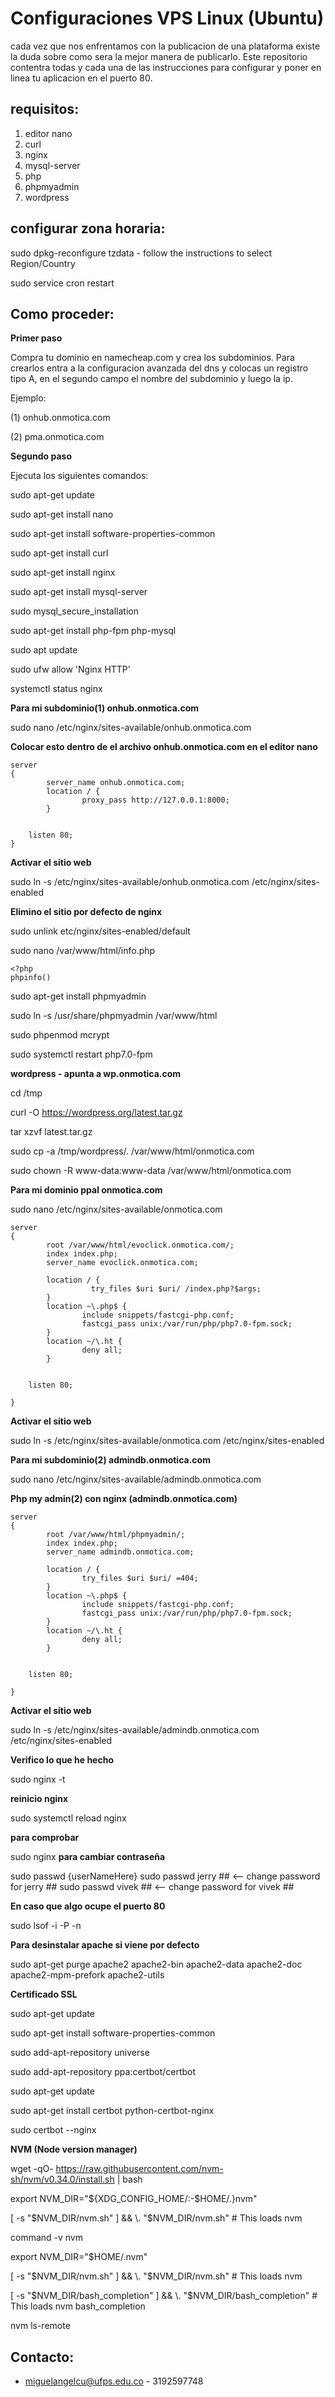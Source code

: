 Configuraciones VPS Linux (Ubuntu)
==========

cada vez que nos enfrentamos con la publicacion de una plataforma existe la duda sobre como sera la mejor manera de publicarlo. Este repositorio contentra todas y cada una de las instrucciones para configurar y poner en linea tu aplicacion en el puerto 80.

requisitos:
--------------------

1. editor nano
2. curl
3. nginx
4. mysql-server
5. php
6. phpmyadmin
7. wordpress

configurar zona horaria:
--------------------

sudo dpkg-reconfigure tzdata - follow the instructions to select Region/Country

sudo service cron restart

Como proceder:
--------------------

__Primer paso__

Compra tu dominio en namecheap.com y crea los subdominios. Para crearlos entra a la configuracion avanzada del dns y colocas un registro tipo A, en el segundo campo el nombre del subdominio y luego la ip.

Ejemplo:

(1) onhub.onmotica.com

(2) pma.onmotica.com

__Segundo paso__

Ejecuta los siguientes comandos:

sudo apt-get update

sudo apt-get install nano

sudo apt-get install software-properties-common

sudo apt-get install curl

sudo apt-get install nginx

sudo apt-get install mysql-server

sudo mysql_secure_installation

sudo apt-get install php-fpm php-mysql

sudo apt update

sudo ufw allow 'Nginx HTTP'

systemctl status nginx

__Para mi subdominio(1) onhub.onmotica.com__

sudo nano /etc/nginx/sites-available/onhub.onmotica.com

__Colocar esto dentro de el archivo onhub.onmotica.com en el editor nano__

```
server
{
        server_name onhub.onmotica.com;
        location / {
                proxy_pass http://127.0.0.1:8000;
        }


    listen 80;
}
```

__Activar el sitio web__

sudo ln -s /etc/nginx/sites-available/onhub.onmotica.com /etc/nginx/sites-enabled

__Elimino el sitio por defecto de nginx__

sudo unlink etc/nginx/sites-enabled/default

sudo nano /var/www/html/info.php
```
<?php
phpinfo()
```
sudo apt-get install phpmyadmin

sudo ln -s /usr/share/phpmyadmin /var/www/html

sudo phpenmod mcrypt

sudo systemctl restart php7.0-fpm

__wordpress - apunta a wp.onmotica.com__

cd /tmp

curl -O https://wordpress.org/latest.tar.gz

tar xzvf latest.tar.gz

sudo cp -a /tmp/wordpress/. /var/www/html/onmotica.com

sudo chown -R www-data:www-data /var/www/html/onmotica.com

__Para mi dominio ppal onmotica.com__


sudo nano /etc/nginx/sites-available/onmotica.com
```
server
{
        root /var/www/html/evoclick.onmotica.com/;
        index index.php;
        server_name evoclick.onmotica.com;

        location / {
                  try_files $uri $uri/ /index.php?$args;
        }
        location ~\.php$ {
                include snippets/fastcgi-php.conf;
                fastcgi_pass unix:/var/run/php/php7.0-fpm.sock;
        }
        location ~/\.ht {
                deny all;
        }


    listen 80;

}

```
__Activar el sitio web__


sudo ln -s /etc/nginx/sites-available/onmotica.com /etc/nginx/sites-enabled

__Para mi subdominio(2) admindb.onmotica.com__

sudo nano /etc/nginx/sites-available/admindb.onmotica.com

__Php my admin(2) con nginx (admindb.onmotica.com)__

```
server
{
        root /var/www/html/phpmyadmin/;
        index index.php;
        server_name admindb.onmotica.com;

        location / {
                try_files $uri $uri/ =404;
        }
        location ~\.php$ {
                include snippets/fastcgi-php.conf;
                fastcgi_pass unix:/var/run/php/php7.0-fpm.sock;
        }
        location ~/\.ht {
                deny all;
        }


    listen 80;

}

```

__Activar el sitio web__


sudo ln -s /etc/nginx/sites-available/admindb.onmotica.com /etc/nginx/sites-enabled

__Verifico lo que he hecho__

sudo nginx -t

__reinicio nginx__

sudo systemctl reload nginx

__para comprobar__

sudo nginx
__para cambiar contraseña__

sudo passwd {userNameHere}
sudo passwd jerry ## <-- change password for jerry ##
sudo passwd vivek ## <-- change password for vivek ##

__En caso que algo ocupe el puerto 80__

sudo lsof -i -P -n

__Para desinstalar apache si viene por defecto__

sudo  apt-get purge apache2 apache2-bin apache2-data apache2-doc apache2-mpm-prefork apache2-utils

__Certificado SSL__

sudo apt-get update

sudo apt-get install software-properties-common

sudo add-apt-repository universe

sudo add-apt-repository ppa:certbot/certbot

sudo apt-get update

sudo apt-get install certbot python-certbot-nginx 

sudo certbot --nginx

__NVM (Node version manager)__

wget -qO- https://raw.githubusercontent.com/nvm-sh/nvm/v0.34.0/install.sh | bash

export NVM_DIR="${XDG_CONFIG_HOME/:-$HOME/.}nvm"

[ -s "$NVM_DIR/nvm.sh" ] && \. "$NVM_DIR/nvm.sh" # This loads nvm

command -v nvm

export NVM_DIR="$HOME/.nvm"

[ -s "$NVM_DIR/nvm.sh" ] && \. "$NVM_DIR/nvm.sh"  # This loads nvm

[ -s "$NVM_DIR/bash_completion" ] && \. "$NVM_DIR/bash_completion"  # This loads nvm bash_completion

nvm ls-remote

Contacto:
--------------------
+ miguelangelcu@ufps.edu.co - 3192597748


